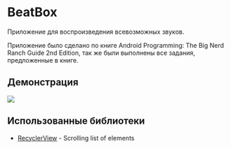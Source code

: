 # BeatBox

Приложение для воспроизведения всевозможных звуков.

Приложение было сделано по книге Android Programming: The Big Nerd Ranch Guide 2nd Edition,
так же были выполнены все задания, предложенные в книге.

## Демонстрация

![](https://media.giphy.com/media/2NZnO2ljlsh5yr1bPT/giphy.gif) 

## Использованные библиотеки

* [RecyclerView](https://developer.android.com/guide/topics/ui/layout/recyclerview) - Scrolling list of elements
